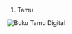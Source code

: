 1. Tamu

![Buku Tamu Digital](https://user-images.githubusercontent.com/55264627/109382877-a4bc2580-7915-11eb-9bf4-ede885c92b06.jpg)
